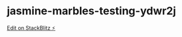 # jasmine-marbles-testing-ydwr2j

[Edit on StackBlitz ⚡️](https://stackblitz.com/edit/jasmine-marbles-testing-ydwr2j)